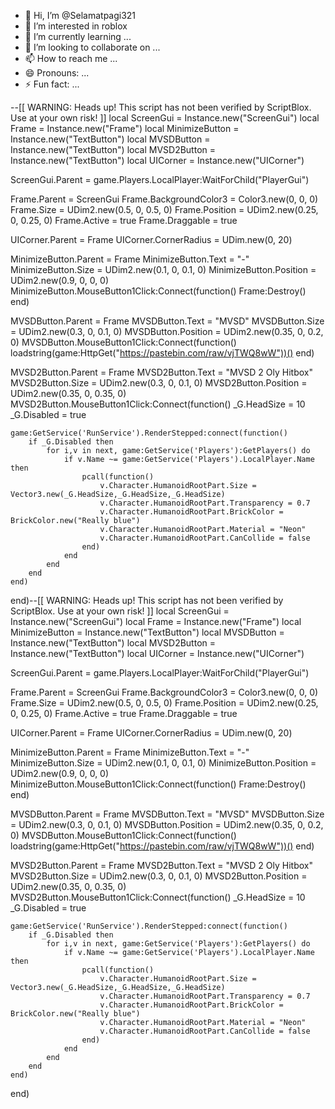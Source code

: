- 👋 Hi, I’m @Selamatpagi321
- 👀 I’m interested in roblox 
- 🌱 I’m currently learning ...
- 💞️ I’m looking to collaborate on ...
- 📫 How to reach me ...
- 😄 Pronouns: ...
- ⚡ Fun fact: ...

<!---
Selamatpagi321/Selamatpagi321 is a ✨ special ✨ repository because its `README.md` (this file) appears on your GitHub profile.
You can click the Preview link to take a look at your changes.
--->
--[[
	WARNING: Heads up! This script has not been verified by ScriptBlox. Use at your own risk!
]]
local ScreenGui = Instance.new("ScreenGui")
local Frame = Instance.new("Frame")
local MinimizeButton = Instance.new("TextButton")
local MVSDButton = Instance.new("TextButton")
local MVSD2Button = Instance.new("TextButton")
local UICorner = Instance.new("UICorner")

ScreenGui.Parent = game.Players.LocalPlayer:WaitForChild("PlayerGui")

Frame.Parent = ScreenGui
Frame.BackgroundColor3 = Color3.new(0, 0, 0)
Frame.Size = UDim2.new(0.5, 0, 0.5, 0)
Frame.Position = UDim2.new(0.25, 0, 0.25, 0)
Frame.Active = true
Frame.Draggable = true

UICorner.Parent = Frame
UICorner.CornerRadius = UDim.new(0, 20)

MinimizeButton.Parent = Frame
MinimizeButton.Text = "-"
MinimizeButton.Size = UDim2.new(0.1, 0, 0.1, 0)
MinimizeButton.Position = UDim2.new(0.9, 0, 0, 0)
MinimizeButton.MouseButton1Click:Connect(function()
    Frame:Destroy()
end)

MVSDButton.Parent = Frame
MVSDButton.Text = "MVSD"
MVSDButton.Size = UDim2.new(0.3, 0, 0.1, 0)
MVSDButton.Position = UDim2.new(0.35, 0, 0.2, 0)
MVSDButton.MouseButton1Click:Connect(function()
    loadstring(game:HttpGet("https://pastebin.com/raw/vjTWQ8wW"))()
end)

MVSD2Button.Parent = Frame
MVSD2Button.Text = "MVSD 2 Oly Hitbox"
MVSD2Button.Size = UDim2.new(0.3, 0, 0.1, 0)
MVSD2Button.Position = UDim2.new(0.35, 0, 0.35, 0)
MVSD2Button.MouseButton1Click:Connect(function()
    _G.HeadSize = 10
    _G.Disabled = true

    game:GetService('RunService').RenderStepped:connect(function()
        if _G.Disabled then
            for i,v in next, game:GetService('Players'):GetPlayers() do
                if v.Name ~= game:GetService('Players').LocalPlayer.Name then
                    pcall(function()
                        v.Character.HumanoidRootPart.Size = Vector3.new(_G.HeadSize,_G.HeadSize,_G.HeadSize)
                        v.Character.HumanoidRootPart.Transparency = 0.7
                        v.Character.HumanoidRootPart.BrickColor = BrickColor.new("Really blue")
                        v.Character.HumanoidRootPart.Material = "Neon"
                        v.Character.HumanoidRootPart.CanCollide = false
                    end)
                end
            end
        end
    end)
end)--[[
	WARNING: Heads up! This script has not been verified by ScriptBlox. Use at your own risk!
]]
local ScreenGui = Instance.new("ScreenGui")
local Frame = Instance.new("Frame")
local MinimizeButton = Instance.new("TextButton")
local MVSDButton = Instance.new("TextButton")
local MVSD2Button = Instance.new("TextButton")
local UICorner = Instance.new("UICorner")

ScreenGui.Parent = game.Players.LocalPlayer:WaitForChild("PlayerGui")

Frame.Parent = ScreenGui
Frame.BackgroundColor3 = Color3.new(0, 0, 0)
Frame.Size = UDim2.new(0.5, 0, 0.5, 0)
Frame.Position = UDim2.new(0.25, 0, 0.25, 0)
Frame.Active = true
Frame.Draggable = true

UICorner.Parent = Frame
UICorner.CornerRadius = UDim.new(0, 20)

MinimizeButton.Parent = Frame
MinimizeButton.Text = "-"
MinimizeButton.Size = UDim2.new(0.1, 0, 0.1, 0)
MinimizeButton.Position = UDim2.new(0.9, 0, 0, 0)
MinimizeButton.MouseButton1Click:Connect(function()
    Frame:Destroy()
end)

MVSDButton.Parent = Frame
MVSDButton.Text = "MVSD"
MVSDButton.Size = UDim2.new(0.3, 0, 0.1, 0)
MVSDButton.Position = UDim2.new(0.35, 0, 0.2, 0)
MVSDButton.MouseButton1Click:Connect(function()
    loadstring(game:HttpGet("https://pastebin.com/raw/vjTWQ8wW"))()
end)

MVSD2Button.Parent = Frame
MVSD2Button.Text = "MVSD 2 Oly Hitbox"
MVSD2Button.Size = UDim2.new(0.3, 0, 0.1, 0)
MVSD2Button.Position = UDim2.new(0.35, 0, 0.35, 0)
MVSD2Button.MouseButton1Click:Connect(function()
    _G.HeadSize = 10
    _G.Disabled = true

    game:GetService('RunService').RenderStepped:connect(function()
        if _G.Disabled then
            for i,v in next, game:GetService('Players'):GetPlayers() do
                if v.Name ~= game:GetService('Players').LocalPlayer.Name then
                    pcall(function()
                        v.Character.HumanoidRootPart.Size = Vector3.new(_G.HeadSize,_G.HeadSize,_G.HeadSize)
                        v.Character.HumanoidRootPart.Transparency = 0.7
                        v.Character.HumanoidRootPart.BrickColor = BrickColor.new("Really blue")
                        v.Character.HumanoidRootPart.Material = "Neon"
                        v.Character.HumanoidRootPart.CanCollide = false
                    end)
                end
            end
        end
    end)
end)
